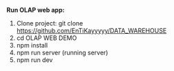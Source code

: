 **Run OLAP web app:**
1. Clone project: git clone https://github.com/EnTiKayyyyy/DATA_WAREHOUSE
2. cd OLAP WEB DEMO
3. npm install
4. npm run server (running server)
5. npm run dev

